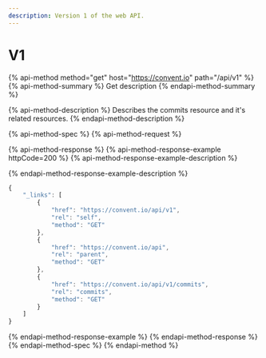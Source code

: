 ```yaml
---
description: Version 1 of the web API.
---
```


# V1

{% api-method method="get" host="https://convent.io" path="/api/v1" %}
{% api-method-summary %}
Get description
{% endapi-method-summary %}

{% api-method-description %}
Describes the commits resource and it's related resources.
{% endapi-method-description %}

{% api-method-spec %}
{% api-method-request %}

{% api-method-response %}
{% api-method-response-example httpCode=200 %}
{% api-method-response-example-description %}

{% endapi-method-response-example-description %}

```javascript
{
    "_links": [
        {
            "href": "https://convent.io/api/v1",
            "rel": "self",
            "method": "GET"
        },
        {
            "href": "https://convent.io/api",
            "rel": "parent",
            "method": "GET"
        },
        {
            "href": "https://convent.io/api/v1/commits",
            "rel": "commits",
            "method": "GET"
        }
    ]
}
```
{% endapi-method-response-example %}
{% endapi-method-response %}
{% endapi-method-spec %}
{% endapi-method %}

